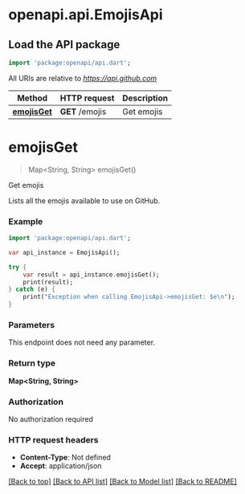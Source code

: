 # openapi.api.EmojisApi

## Load the API package
```dart
import 'package:openapi/api.dart';
```

All URIs are relative to *https://api.github.com*

Method | HTTP request | Description
------------- | ------------- | -------------
[**emojisGet**](EmojisApi.md#emojisGet) | **GET** /emojis | Get emojis


# **emojisGet**
> Map<String, String> emojisGet()

Get emojis

Lists all the emojis available to use on GitHub.

### Example 
```dart
import 'package:openapi/api.dart';

var api_instance = EmojisApi();

try { 
    var result = api_instance.emojisGet();
    print(result);
} catch (e) {
    print("Exception when calling EmojisApi->emojisGet: $e\n");
}
```

### Parameters
This endpoint does not need any parameter.

### Return type

**Map<String, String>**

### Authorization

No authorization required

### HTTP request headers

 - **Content-Type**: Not defined
 - **Accept**: application/json

[[Back to top]](#) [[Back to API list]](../README.md#documentation-for-api-endpoints) [[Back to Model list]](../README.md#documentation-for-models) [[Back to README]](../README.md)

